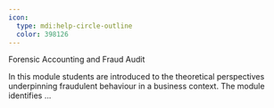```yaml
---
icon:
  type: mdi:help-circle-outline
  color: 398126
---
```

Forensic Accounting and Fraud Audit

In this module students are introduced to the theoretical perspectives underpinning fraudulent behaviour in a business context. The module identifies  ... 
